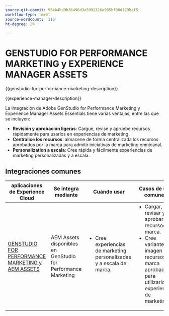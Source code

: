 ```yaml
---
source-git-commit: 954b4bd9b36496d3a5992316a985bf88d129baf5
workflow-type: tm+mt
source-wordcount: '116'
ht-degree: 2%

---
```



# GENSTUDIO FOR PERFORMANCE MARKETING y EXPERIENCE MANAGER ASSETS

{{genstudio-for-performance-marketing-description}}

{{experience-manager-description}}

La integración de Adobe GenStudio for Performance Marketing y Experience Manager Assets Essentials tiene varias ventajas, entre las que se incluyen:

+ **Revisión y aprobación ligeras**: Cargue, revise y apruebe recursos rápidamente para usarlos en experiencias de marketing.
+ **Centralice los recursos**: almacene de forma centralizada los recursos aprobados por la marca para admitir iniciativas de marketing omnicanal.
+ **Personalization a escala**: Cree rápida y fácilmente experiencias de marketing personalizadas y a escala.

## Integraciones comunes

<table>
    <thead>
        <tr>
            <th>aplicaciones de Experience Cloud</th>
            <th>Se integra mediante</th>
            <th>Cuándo usar</th>
            <th>Casos de uso comunes</th>
        </tr>
    </thead>
    <tbody>
        <tr>
            <td><a href="../../integrations/tutorials/aem-genstudio-for-performance-marketing/overview.md" target="_blank" rel="noreferrer">GENSTUDIO FOR PERFORMANCE MARKETING y AEM ASSETS</a></td>
            <td>AEM Assets disponibles en GenStudio for Performance Marketing</td>
            <td>
                <ul style="margin-top: 0;">
                    <li>Cree experiencias de marketing personalizadas y a escala de marca.</li>
                </ul>
            </td>
            <td>
                <ul style="margin-top: 0;">
                    <li>Cargar, revisar y aprobar recursos de marca.</li>
                    <li>Cree variantes de imagen de recursos de marca aprobados para utilizarlos en experiencias de marketing.</li>
                </ul>
            </td>
        </tr>        
    </tbody>          
</table>
